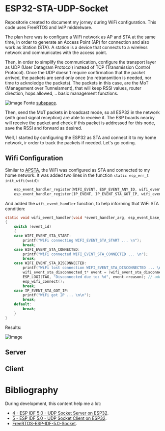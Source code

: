 # ESP32-STA-UDP-Socket
Repositorie created to document my jorney during WiFi configuration. This code uses FreeRTOS and lwIP middelware.

The plan here was to configure a WiFi network as AP and STA at the same time, in order to generate an Access Point (AP) for connection and also work as Station (STA). A station is a device that connects to a wireless network and communicates with the access point.

Then, in order to simplify the communication, configure the transport layer as UDP (User Datagram Protocol) instead of TCP (Transmission Control Protocol). Once the UDP doesn't require confirmation that the packet arrived, the packets are send only once (no retransmition is needed, nor time to acknoledge the packets). The packets in this case, are the MoT (Management over Tunnelament), that will keep RSSI values, router direction, hops allowed, .. basic management functions.

![image](https://github.com/Rafaelatff/ESP32-STA-UDP-Socket/assets/58916022/e1a310a2-3400-4e64-bb58-d253b500ac71) Fonte [subspace](https://subspace.com/resources/tune-tcp-udp-performance). 

Then, send the MoT packets in broadcast mode, so all ESP32 in the network (with good signal reception) are able to receive it. The ESP boards nearby will receive the packet and check if this packet is addressed for this node, save the RSSI and forward as desired.

Well, I started by configuring the ESP32 as STA and connect it to my home network, ir order to track the packets if needed. Let's go coding.

## Wifi Configuration

Similar to [APSTA](https://github.com/Rafaelatff/esp-ap-and-ap-sta), the WiFi was configured as STA and connected to my home network. It was added two lines in the function `static esp_err_t init_wifi(void)`:

```c
    esp_event_handler_register(WIFI_EVENT, ESP_EVENT_ANY_ID, wifi_event_handler, NULL);
    esp_event_handler_register(IP_EVENT, IP_EVENT_STA_GOT_IP, wifi_event_handler, NULL);
```
And added the `wifi_event_handler` function, to help informing that WiFi STA condition:

```c
static void wifi_event_handler(void *event_handler_arg, esp_event_base_t event_base, int32_t event_id, void *event_data)
{
    switch (event_id)
    {
    case WIFI_EVENT_STA_START:
        printf("WiFi connecting WIFI_EVENT_STA_START ... \n");
        break;
    case WIFI_EVENT_STA_CONNECTED:
        printf("WiFi connected WIFI_EVENT_STA_CONNECTED ... \n");
        break;
    case WIFI_EVENT_STA_DISCONNECTED:
        printf("WiFi lost connection WIFI_EVENT_STA_DISCONNECTED ... \n");
        wifi_event_sta_disconnected_t* event = (wifi_event_sta_disconnected_t*) event_data; // added
        ESP_LOGI(TAG, "Disconnected due to: %d", event->reason); // added
        esp_wifi_connect();
        break;
    case IP_EVENT_STA_GOT_IP:
        printf("WiFi got IP ... \n\n");
        break;
    default:
        break;
    }
}
```
Results:

![image](https://github.com/Rafaelatff/ESP32-STA-UDP-Socket/assets/58916022/9d1b4797-018a-4ff7-bb9a-269bcf8f2981)

## Server 

## Client

# Bibliography

During development, this content help me a lot:

* [4 - ESP IDF 5.0 - UDP Socket Server on ESP32](https://www.youtube.com/watch?v=qZqX0epzXF0&t=307s).
* [5 - ESP IDF 5.0 - UDP Socket Client on ESP32](https://www.youtube.com/watch?v=WgUNzXCg3ek).
* [FreeRTOS-ESP-IDF-5.0-Socket](https://github.com/SIMS-IOT-Devices/FreeRTOS-ESP-IDF-5.0-Socket).




